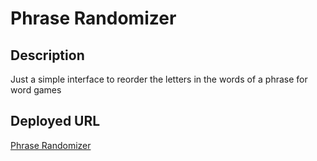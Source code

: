 # Phrase Randomizer

## Description
Just a simple interface to reorder the letters in the words of a phrase for word games

## Deployed URL
[Phrase Randomizer](https://josephptflanagan.github.io/phrase-randomizer/)